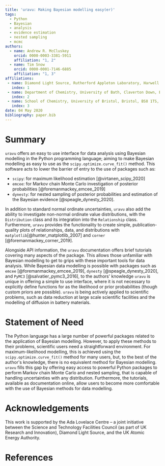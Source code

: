 ```yaml
---
title: 'uravu: Making Bayesian modelling easy(er)'
tags:
  - Python
  - Bayesian
  - analysis
  - evidence estimation
  - nested sampling
  - mcmc
authors:
  - name: Andrew R. McCluskey
    orcid: 0000-0003-3381-5911
    affiliation: "1, 2"
  - name: Tim Snow
    orcid: 0000-0001-7146-6885
    affiliation: "1, 3"
affiliations:
 - name: Diamond Light Source, Rutherford Appleton Laboratory, Harwell Science and Innovation Campus, Didcot, OX11 0DE, UK
   index: 1
 - name: Department of Chemistry, University of Bath, Claverton Down, Bath, BA2 7AY, UK
   index: 2
 - name: School of Chemistry, University of Bristol, Bristol, BS8 1TS, UK
   index: 3
date: 04 May 2020
bibliography: paper.bib
---
```


# Summary

`uravu` offers an easy to use interface for data analysis using Bayesian modelling in the Python programming language; aiming to make Bayesian modelling as easy to use as the `scipy.optimize.curve_fit()` method. 
This software acts to lower the barrier of entry to the use of packages such as:

- `scipy`: for maximum likelihood estimation [@virtanen_scipy_2020]
- `emcee`: for Markov chain Monte Carlo investigation of posterior probabilities [@foremanmackey_emcee_2019]
- `dynesty`: for nested sampling of posterior probabilities and estimation of the Bayesian evidence [@speagle_dynesty_2020].

In addition to standard normal ordinate uncertainties, `uravu` also add the ability to investigate non-normal ordinate value distributions, with the `Distribution` class and its integration into the `Relationship` class. 
Furthermore, `uravu` provides the functionality to create simple, publication-quality plots of relationships, data, and distributions with `matplotlib`[@hunter_matplotlib_2007] and `corner` [@foremanmackey_corner_2019]. 

Alongside API information, the `uravu` documentation offers brief tutorials covering many aspects of the package.
This allows those unfamiliar with Bayesian modelling to get to grips with these important tools for data analysis.
While Bayesian data modelling is possible with packages such as `emcee` [@foremanmackey_emcee_2019], `dynesty` [@speagle_dynesty_2020], and `PyMC3` [@salvatier_pymc3_2016], to the authors' knowledge `uravu` is unique in offering a simple to use interface, where it is not necessary to explicitly define functions for as the likelihood or prior probabilities (though custom priors are possible). 
`uravu` is being actively applied to scientific problems, such as data reduction at large scale scientific facilities and the modelling of diffusion in battery materials.

# Statement of Need

The Python language has a large number of powerful packages related to the application of Bayesian modelling. 
However, to apply these methods to their problems, scientific users need a straightforward environment. 
For maximum-likelihood modelling, this is achieved using the `scipy.optimize.curve_fit()` method for many users, but, to the best of the author's knowledge, there is no equivalent method for Bayesian modelling.
`uravu` fills this gap by offering easy access to powerful Python packages to perform Markov chain Monte Carlo and nested sampling, that is capable of handling uncertainties with any distribution. 
Furthermore, the tutorials, available as documentation online, allow users to become more comfortable with the use of Bayesian methods for data modelling.

# Acknowledgements

This work is supported by the Ada Lovelace Centre – a joint initiative between the Science and Technology Facilities Council (as part of UK Research and Innovation), Diamond Light Source, and the UK Atomic Energy Authority.

# References